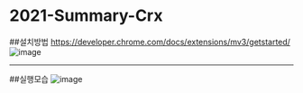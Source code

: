 # 2021-Summary-Crx

##설치방법
https://developer.chrome.com/docs/extensions/mv3/getstarted/
![image](https://user-images.githubusercontent.com/80196807/129672350-47132d52-213d-4053-a071-749abe96ef24.png)

---
##실행모습
![image](https://user-images.githubusercontent.com/80196807/129671856-75243799-741c-4d9c-9057-bc43e6108ee8.png)
